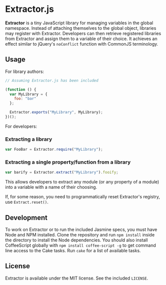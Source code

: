 # Extractor.js

**Extractor** is a tiny JavaScript library for managing variables in the global namespace. Instead of attaching themselves to the global object, libraries may register with Extractor. Developers can then retrieve registered libraries from Extractor and assign them to a variable of their choice. It achieves an effect similar to jQuery's `noConflict` function with CommonJS terminology.

## Usage

For library authors:

```javascript
// Assuming Extractor.js has been included

(function () {
  var MyLibrary = {
    foo: "bar"
  };

  Extractor.exports("MyLibrary", MyLibrary);
})();
```

For developers:

### Extracting a library

```javascript
var FooBar = Extractor.require("MyLibrary");
```

### Extracting a single property/function from a library

```javascript
var barify = Extractor.extract("MyLibrary").fooify;
```

This allows developers to extract any module (or any property of a module) into a variable with a name of their choosing.

If, for some reason, you need to programmatically reset Extractor's registry, use `Extract.reset()`.

## Development

To work on Extractor or to run the included Jasmine specs, you must have Node and NPM installed. Clone the repository and run `npm install` inside the directory to install the Node dependencies. You should also install CoffeeScript globally with `npm install coffee-script -g` to get command line access to the Cake tasks. Run `cake` for a list of available tasks.

## License

Extractor is available under the MIT license. See the included `LICENSE`.
